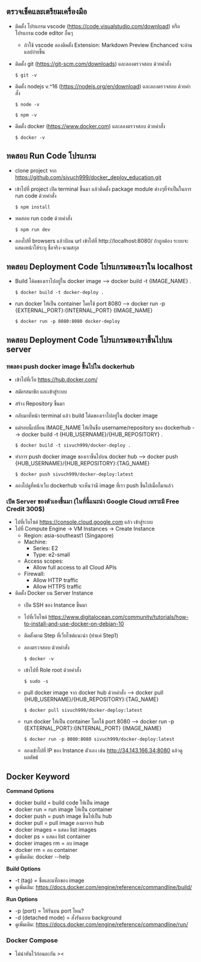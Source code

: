 ## ตรวจเช็คและเตรียมเครื่องมือ
* ติดตั้ง โปรแกรม vscode (https://code.visualstudio.com/download) หรือโปรแกรม code editor อื่นๆ
  * ถ้าใช้ vscode ลองติดตั้ง Extension: Markdown Preview Enchanced จะอ่านแลปง่ายขึ้น
* ติดตั้ง git (https://git-scm.com/downloads) และลองตรวจสอบ ด้วยคำสั่ง

      $ git -v
          
* ติดตั้ง nodejs v.^16 (https://nodejs.org/en/download) และลองตรวจสอบ ด้วยคำสั่ง

      $ node -v
    
      $ npm -v
    
* ติดตั้ง docker (https://www.docker.com) และลองตรวจสอบ ด้วยคำสั่ง

      $ docker -v
    
## ทดสอบ Run Code โปรแกรม
* clone project จาก https://github.com/sivuch999/docker_deploy_education.git
* เข้าไปที่ project เปิด terminal ขึ้นมา แล้วติดตั้ง package module ต่างๆที่จำเป็นในการ run code ด้วยคำสั่ง

      $ npm install
    
* ทดสอบ run code ด้วยคำสั่ง

      $ npm run dev
    
* ลองไปที่ browsers แล้วป้อน url เข้าไปที่ http://localhost:8080/ ถ้าถูกต้อง ระบบจะแสดงหน้าให้ระบุ ชื่อจริง-นามสกุล


## ทดสอบ Deployment Code โปรแกรมของเราใน localhost
  * Build โค้ดของเราไปอยู่ใน docker image --> docker build -t {IMAGE_NAME} .
      
        $ docker build -t docker-deploy .
        
  * run docker ให้เป็น container โดยใช้ port 8080 --> docker run -p {EXTERNAL_PORT}:{INTERNAL_PORT} {IMAGE_NAME}
      
        $ docker run -p 8080:8080 docker-deploy

## ทดสอบ Deployment Code โปรแกรมของเราขึ้นไปบน server
  ### ทดลอง push docker image ขึ้นไปใน dockerhub

  * เข้าไปที่เว็บ https://hub.docker.com/

  * สมัครสมาชิก และเข้าสู่ระบบ

  * สร้าง Repository ขึ้นมา

  * กลับมาที่หน้า terminal แล้ว build โค้ดของเราไปอยู่ใน docker image

  * แต่รอบนี้เปลี่ยน IMAGE_NAME ให้เป็นชื่อ username/repository ของ dockerhub --> docker build -t {HUB_USERNAME}/{HUB_REPOSITORY} .

        $ docker build -t sivuch999/docker-deploy .
        

  * ทำการ push docker image ของเราขึ้นไปบน docker hub --> docker push {HUB_USERNAME}/{HUB_REPOSITORY}:{TAG_NAME}

        $ docker push sivuch999/docker-deploy:latest

  * ลองไปดูที่หน้าเว็บ dockerhub จะเห็นว่ามี image ที่เรา push ขึ้นไปเมื่อกี้มาแล้ว
  ### เปิด Server ของตัวเองขึ้นมา (ในที่นี้แนะนำ Google Cloud เพราะมี Free Credit 300$)
  * ไปที่เว็บไซต์ https://console.cloud.google.com แล้ว เข้าสู่ระบบ
  * ไปที่ Compute Engine -> VM Instances -> Create Instance
    * Region: asia-southeast1 (Singapore)
    * Machine:
      * Series: E2
      * Type: e2-small
    * Access scopes:
      * Allow full access to all Cloud APIs
    * Firewall:
      * Allow HTTP traffic
      * Allow HTTPS traffic
  * ติดตั้ง Docker บน Server Instance
    * เปิด SSH ของ Instance ขึ้นมา
    * ไปที่เว็บไซต์ https://www.digitalocean.com/community/tutorials/how-to-install-and-use-docker-on-debian-10
    * ติดตั้งตาม Step ที่เว็บไซต์แนะนำ (ทำแค่ Step1)
    * ลองตรวจสอบ ด้วยคำสั่ง

          $ docker -v

    * เข้าไปที่ Role root ด้วยคำสั่ง

          $ sudo -s
    
    * pull docker image จาก docker hub ด้วยคำสั่ง --> docker pull {HUB_USERNAME}/{HUB_REPOSITORY}:{TAG_NAME}

          $ docker pull sivuch999/docker-deploy:latest
      
    * run docker ให้เป็น container โดยใช้ port 8080 --> docker run -p {EXTERNAL_PORT}:{INTERNAL_PORT} {IMAGE_NAME}
    
          $ docker run -p 8080:8080 sivuch999/docker-deploy:latest

    * ลองเข้าไปที่ IP ของ Instance ตัวเอง เช่น http://34.143.166.34:8080 แล้วดูผลลัพธ์




## Docker Keyword
  **Command Options**
  * docker build = build code ให้เป็น image
  * docker run = run image ให้เป็น container
  * docker push = push image ขึ้นไปเป็น hub
  * docker pull = pull image ลงมาจาก hub
  * docker images = แสดง list images
  * docker ps = แสดง list container
  * docker images rm = ลบ image
  * docker rm = ลบ container
  * ดูเพิ่มเติม: docker --help


  **Build Options**
  * -t (tag) = ชื่อและแท็กของ image
  * ดูเพิ่มเติม: https://docs.docker.com/engine/reference/commandline/build/


  **Run Options**
  * -p (port) = ให้รันบน port ไหน?
  * -d (detached mode) = สั่งรันแบบ background 
  * ดูเพิ่มเติม: https://docs.docker.com/engine/reference/commandline/run/

### Docker Compose
* ไม่น่าทันไว้ก่อนละกัน ><